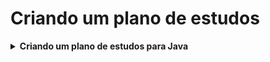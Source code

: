 # Criando um plano de estudos

<!-- Criando um plano de estudos para Java -->
<details>
    <summary><strong>Criando um plano de estudos para Java</strong></summary>
    <br />
    <div align="left">
        <!-- Introdução à Plataforma Java -->
        <table border=1>
            <tr>
                <th colspan="3"><a href="https://web.dio.me/coding/desafios-java-aceleracao-global-dev-21-gft/algorithm/fibonacci-facil?back=/tests/d32632f6-a3f6-4081-a64b-6397e9d02f15">Desafios - Introdução à Plataforma Java</a></th>
            </tr>
            <tr>
                <th colspan="3">Introdução à Plataforma Java</th>
            </tr>
            <tr>
                <th>Desafio</th>
                <th>Solução</th>
                <th>Status</th>
            </tr>
            <tr>
                <td>Cálculo Simples</td>
                <td><a href="https://github.com/shyoutarou/desafios-DIO/tree/master/Desafios/C%20Sharp/Desafios%20-%20Banco%20Carrefour%20Woman%20Developer/C%C3%A1lculo%20Simples">Código</a></td>
                <td align="center">✔️</td>
            </tr>
            <tr>
                <td>Fórmula de Bhaskara</td>
                <td><a href="https://github.com/shyoutarou/desafios-DIO/tree/master/Desafios/C%20Sharp/Desafios%20-%20Banco%20Carrefour%20Woman%20Developer/F%C3%B3rmula%20de%20Bhaskara">Código</a></td>
                <td align="center">✔️</td>
            </tr>
            <tr>
                <td>Ho Ho Ho</td>
                <td><a href="https://github.com/shyoutarou/desafios-DIO/tree/master/Desafios/C%20Sharp/Desafios%20-%20Banco%20Carrefour%20Woman%20Developer/Ho%20Ho%20Ho">Código</a></td>
                <td align="center">✔️</td>
            </tr>
            <tr>
                <td>Média 2</td>
                <td><a href="https://github.com/shyoutarou/desafios-DIO/tree/master/Desafios/C%20Sharp/Desafios%20-%20Banco%20Carrefour%20Woman%20Developer/M%C3%A9dia%202">Código</a></td>
                <td align="center">✔️</td>
            </tr>
            <tr>
                <td>Pneu</td>
                <td><a href="https://github.com/shyoutarou/desafios-DIO/tree/master/Desafios/C%20Sharp/Desafios%20-%20Banco%20Carrefour%20Woman%20Developer/Pneu">Código</a></td>
                <td align="center">✔️</td>
            </tr>
            <tr>
                <td>Polígonos Regulares Simples</td>
                <td><a href="https://github.com/shyoutarou/desafios-DIO/tree/master/Desafios/C%20Sharp/Desafios%20-%20Banco%20Carrefour%20Woman%20Developer/Pol%C3%ADgonos%20Regulares%20Simples">Código</a></td>
                <td align="center">✔️</td>
            </tr>	
            <tr>
                <td>PUM</td>
                <td><a href="https://github.com/shyoutarou/desafios-DIO/tree/master/Desafios/C%20Sharp/Desafios%20-%20Banco%20Carrefour%20Woman%20Developer/PUM">Código</a></td>
                <td align="center">✔️</td>
            </tr>
            <tr>
                <td>Quadrado e ao Cubo</td>
                <td><a href="https://github.com/shyoutarou/desafios-DIO/tree/master/Desafios/C%20Sharp/Desafios%20-%20Banco%20Carrefour%20Woman%20Developer/Quadrado%20e%20ao%20Cubo">Código</a></td>
                <td align="center">✔️</td>
            </tr>
            <tr>
                <td>Tabuada</td>
                <td><a href="https://github.com/shyoutarou/desafios-DIO/tree/master/Desafios/C%20Sharp/Desafios%20-%20Banco%20Carrefour%20Woman%20Developer/Tabuada">Código</a></td>
                <td align="center">✔️</td>
            </tr>			
        </table>  		
